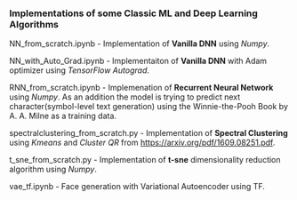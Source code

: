 ### Implementations of some Classic ML and Deep Learning Algorithms
NN_from_scratch.ipynb - Implementation of **Vanilla DNN** using _Numpy_.

NN_with_Auto_Grad.ipynb - Implementaiton of **Vanilla DNN** with Adam optimizer using _TensorFlow Autograd_.

RNN_from_scratch.ipynb - Implemenation of **Recurrent Neural Network** using _Numpy_. As an addition the model is trying to predict next character(symbol-level text generation) using the 
Winnie-the-Pooh Book by A. A. Milne as a training data.
 
spectralclustering_from_scratch.py - Implementation of **Spectral Clustering** using _Kmeans_ and _Cluster QR_ from https://arxiv.org/pdf/1609.08251.pdf.

t_sne_from_scratch.py - Implementation of **t-sne** dimensionality reduction algorithm using _Numpy_.

vae_tf.ipynb - Face generation with Variational Autoencoder using TF. 
